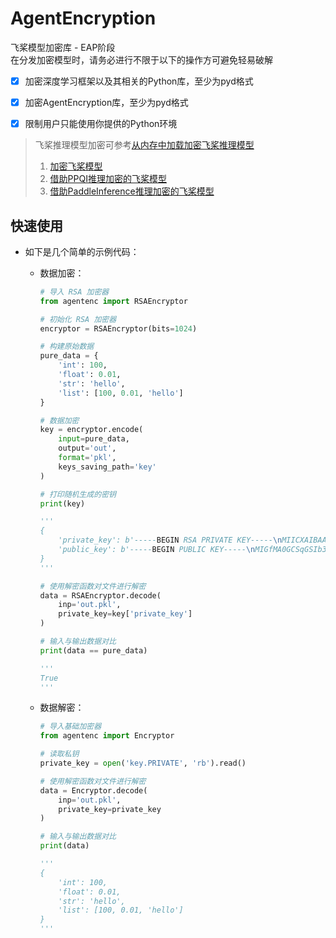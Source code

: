 # AgentEncryption
飞桨模型加密库 - EAP阶段  
在分发加密模型时，请务必进行不限于以下的操作方可避免轻易破解    
- [x] 加密深度学习框架以及其相关的Python库，至少为pyd格式
- [x] 加密AgentEncryption库，至少为pyd格式
- [x] 限制用户只能使用你提供的Python环境



> 飞桨推理模型加密可参考[从内存中加载加密飞桨推理模型](./example/paddlepaddle)
> 1. [加密飞桨模型](./example/paddlepaddle/make_model.py)
> 2. [借助PPQI推理加密的飞桨模型](./example/paddlepaddle/test_model_ppqi.py)
> 3. [借助PaddleInference推理加密的飞桨模型](./example/paddlepaddle/test_model_paddleinference.py)

## 快速使用
* 如下是几个简单的示例代码：
    * 数据加密：

        ```python
        # 导入 RSA 加密器
        from agentenc import RSAEncryptor

        # 初始化 RSA 加密器
        encryptor = RSAEncryptor(bits=1024)

        # 构建原始数据
        pure_data = {
            'int': 100,
            'float': 0.01,
            'str': 'hello',
            'list': [100, 0.01, 'hello']
        }

        # 数据加密
        key = encryptor.encode(
            input=pure_data, 
            output='out', 
            format='pkl', 
            keys_saving_path='key'
        )

        # 打印随机生成的密钥
        print(key) 

        '''
        {
            'private_key': b'-----BEGIN RSA PRIVATE KEY-----\nMIICXAIBAAKBgQDQq3mzdfDYjg8ool1Jl5WrmFAkJWarokIQAzq/3wT+cbNUy/zv\nqxHCn7bYsifvx5nLnfCL7cm3BVygnB4clP8p6EAlO8KcocC/6WfCyTW5gw23z5Tc\ntzSzAERtNTGwDst3RAnEDeJ2crNi/xSs2Wa6k1bNkxNFUehEd4ExpYFwLQIDAQAB\nAoGAWmYG9aOBANfeIkzgnBqSyQFVqqsXRQConPZBM9EigTZxqakrfQq/yXBWjp7z\npTFz452bEYukqOimPaAUfW5g8ZYxndN2G1ctWMPg3KrJ++7FYFJJhJ223IOmSmB4\nKf2FyVjBNUTzKchBdxHcLqAQX1DNXnWrJ5cWc2pS0olz+BMCQQDTZ8hqIT1UPclk\noPTX6gC+874D+GNa5r4CsMMiUZNrN7hCXEwZJ+3kR14vcJkDd2QVg8cR6VSxP9Vg\nBg5XuD2jAkEA/K/3mtKMDhX5HjNUfoBzLBSJreAVMOcGGrLCLFob+8t64456SQ8I\nOKABsocpKaRp+s3loi6obGoRwIQ5PBTX7wJBAMp60pfj8kunSidZimjqtYAvEEXZ\nN8Au1Lra9mr+WwYMPi1BHZnShqVoPauOWt/ZEEETEC31n6qNCx+HbWFTE6UCQEfF\n16ezPDLYDO2GGO7hn1Ua9ExeBMbiJ/q3Ya3lXmNz1ZEDLDrKOUSUNkc2WvvIBo5F\no38gj5hTvH0ZUYR+SyMCQEnnTVZXhtU7jtyOfEXsTqUtZIVo01sJ5SoekGrnZ0Ht\n8PxyjyOc5IFWieKGUfZQ3ZdKDm95dvAyKpkDa8tqMCM=\n-----END RSA PRIVATE KEY-----', 
            'public_key': b'-----BEGIN PUBLIC KEY-----\nMIGfMA0GCSqGSIb3DQEBAQUAA4GNADCBiQKBgQDQq3mzdfDYjg8ool1Jl5WrmFAk\nJWarokIQAzq/3wT+cbNUy/zvqxHCn7bYsifvx5nLnfCL7cm3BVygnB4clP8p6EAl\nO8KcocC/6WfCyTW5gw23z5TctzSzAERtNTGwDst3RAnEDeJ2crNi/xSs2Wa6k1bN\nkxNFUehEd4ExpYFwLQIDAQAB\n-----END PUBLIC KEY-----'
        }
        '''

        # 使用解密函数对文件进行解密
        data = RSAEncryptor.decode(
            inp='out.pkl', 
            private_key=key['private_key']
        )

        # 输入与输出数据对比
        print(data == pure_data) 
        
        '''
        True
        '''
        ```

    * 数据解密：

        ```python
        # 导入基础加密器
        from agentenc import Encryptor

        # 读取私钥
        private_key = open('key.PRIVATE', 'rb').read() 
        
        # 使用解密函数对文件进行解密
        data = Encryptor.decode(
            inp='out.pkl', 
            private_key=private_key
        )

        # 输入与输出数据对比
        print(data)

        '''
        {
            'int': 100, 
            'float': 0.01, 
            'str': 'hello', 
            'list': [100, 0.01, 'hello']
        }
        '''
        ```
